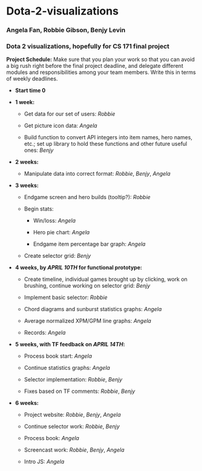 Dota-2-visualizations
=====================

### Angela Fan, Robbie Gibson, Benjy Levin

### Dota 2 visualizations, hopefully for CS 171 final project

**Project Schedule:**
Make sure that you plan your work so that you can avoid a big rush right before the final project deadline, and delegate different modules and responsibilities among your team members.
Write this in terms of weekly deadlines.

* **Start time 0**

* **1 week:**

	* Get data for our set of users: *Robbie* 

	* Get picture icon data: *Angela* 

	* Build function to convert API integers into item names, hero names, etc.; 
set up library to hold these functions and other future useful ones: *Benjy*

* **2 weeks:**

	* Manipulate data into correct format: *Robbie*, *Benjy*, *Angela*

* **3 weeks:**

	* Endgame screen and hero builds (tooltip?): *Robbie*

	* Begin stats:
	
		* Win/loss: *Angela*
		
		* Hero pie chart: *Angela*
		
		* Endgame item percentage bar graph: *Angela*

	* Create selector grid: *Benjy*

* **4 weeks, by *APRIL 10TH* for functional prototype:**

	* Create timeline, individual games brought up by clicking, work on brushing, continue working on selector grid: *Benjy*

	* Implement basic selector: *Robbie*

	* Chord diagrams and sunburst statistics graphs: *Angela*

	* Average normalized XPM/GPM line graphs: *Angela*

	* Records: *Angela*

* **5 weeks, with TF feedback on *APRIL 14TH*:**

	* Process book start: *Angela*

	* Continue statistics graphs: *Angela*

	* Selector implementation: *Robbie*, *Benjy*

	* Fixes based on TF comments: *Robbie*, *Benjy*

* **6 weeks:**

	* Project website: *Robbie*, *Benjy*, *Angela*

	* Continue selector work: *Robbie*, *Benjy* 

	* Process book: *Angela*

	* Screencast work: *Robbie*, *Benjy*, *Angela*

	* Intro JS: *Angela*
